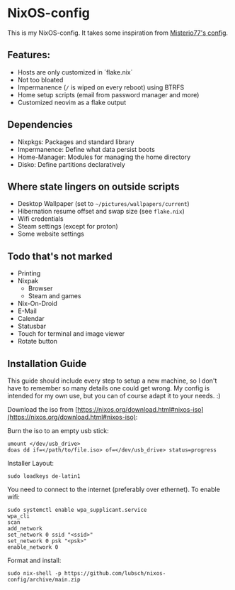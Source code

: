 # NixOS-config

This is my NixOS-config. It takes some inspiration from [Misterio77's config](https://git.sr.ht/~misterio/nix-config).

## Features:

- Hosts are only customized in ´flake.nix´
- Not too bloated
- Impermanence (`/` is wiped on every reboot) using BTRFS
- Home setup scripts (email from password manager and more)
- Customized neovim as a flake output

## Dependencies

- Nixpkgs: Packages and standard library
- Impermanence: Define what data persist boots
- Home-Manager: Modules for managing the home directory
- Disko: Define partitions declaratively

## Where state lingers on outside scripts

- Desktop Wallpaper (set to `~/pictures/wallpapers/current`)
- Hibernation resume offset and swap size (see `flake.nix`)
- Wifi credentials
- Steam settings (except for proton)
- Some website settings

## Todo that's not marked

- Printing
- Nixpak
    - Browser
    - Steam and games
- Nix-On-Droid
- E-Mail
- Calendar
- Statusbar
- Touch for terminal and image viewer
- Rotate button

## Installation Guide

This guide should include every step to setup a new machine, so I don't have to remember so many details one could get wrong. My config is intended for my own use, but you can of course adapt it to your needs. :)

Download the iso from [https://nixos.org/download.html#nixos-iso](https://nixos.org/download.html#nixos-iso):

Burn the iso to an empty usb stick:
```
umount </dev/usb_drive>
doas dd if=</path/to/file.iso> of=</dev/usb_drive> status=progress
```

Installer Layout:
```
sudo loadkeys de-latin1
```

You need to connect to the internet (preferably over ethernet). To enable wifi:
```
sudo systemctl enable wpa_supplicant.service
wpa_cli
scan
add_network
set_network 0 ssid "<ssid>"
set_network 0 psk "<psk>"
enable_network 0
```

Format and install:
```
sudo nix-shell -p https://github.com/lubsch/nixos-config/archive/main.zip
```
